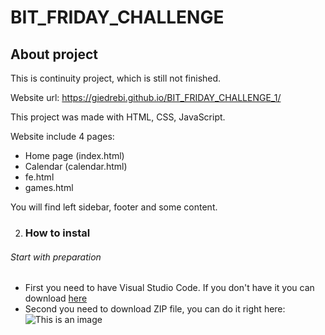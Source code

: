 # BIT_FRIDAY_CHALLENGE

## About project

This is continuity project, which is still not finished.

Website url: https://giedrebi.github.io/BIT_FRIDAY_CHALLENGE_1/ 

This project was made with HTML, CSS, JavaScript.

Website include 4 pages:
  - Home page (index.html)
  - Calendar (calendar.html)
  - fe.html
  - games.html

You will find left sidebar, footer and some content.

2. ### How to instal
###### Start with preparation
* First you need to have Visual Studio Code. If you don't have it you can download [here](https://code.visualstudio.com/) 
* Second you need to download ZIP file, you can do it right here:
![This is an image](https://giedrebi.github.io/BIT_FRIDAY_CHALLENGE_1/readme_files/download.jpeg)
